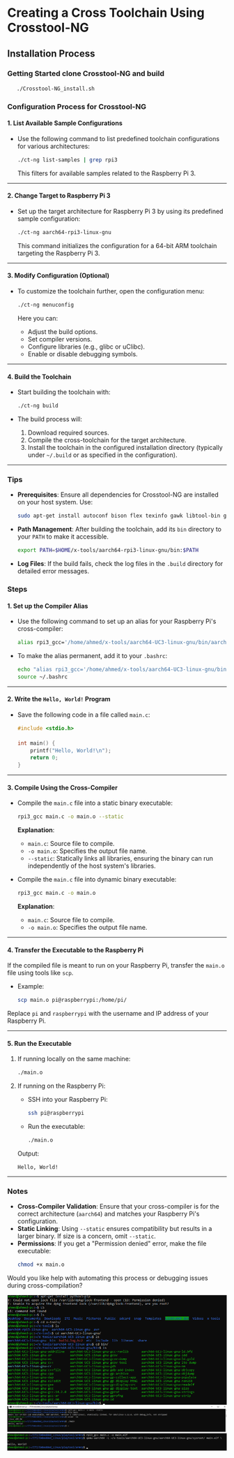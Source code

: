 # Creating a Cross Toolchain Using Crosstool-NG

## Installation Process
### Getting Started clone Crosstool-NG and build

 ``` bash
    ./Crosstool-NG_install.sh
 ```

### **Configuration Process for Crosstool-NG**

#### **1. List Available Sample Configurations**
- Use the following command to list predefined toolchain configurations for various architectures:
  
  ```bash
  ./ct-ng list-samples | grep rpi3
  ```

  This filters for available samples related to the Raspberry Pi 3.

---

#### **2. Change Target to Raspberry Pi 3**
- Set up the target architecture for Raspberry Pi 3 by using its predefined sample configuration:

  ```bash
  ./ct-ng aarch64-rpi3-linux-gnu
  ```

  This command initializes the configuration for a 64-bit ARM toolchain targeting the Raspberry Pi 3.

---

#### **3. Modify Configuration (Optional)**
- To customize the toolchain further, open the configuration menu:

  ```bash
  ./ct-ng menuconfig
  ```

  Here you can:
  - Adjust the build options.
  - Set compiler versions.
  - Configure libraries (e.g., glibc or uClibc).
  - Enable or disable debugging symbols.

---

#### **4. Build the Toolchain**
- Start building the toolchain with:

  ```bash
  ./ct-ng build
  ```

- The build process will:
  1. Download required sources.
  2. Compile the cross-toolchain for the target architecture.
  3. Install the toolchain in the configured installation directory (typically under `~/.build` or as specified in the configuration).

---

### **Tips**
- **Prerequisites**: Ensure all dependencies for Crosstool-NG are installed on your host system. Use:
  ```bash
  sudo apt-get install autoconf bison flex texinfo gawk libtool-bin gcc g++ gperf
  ```
- **Path Management**: After building the toolchain, add its `bin` directory to your `PATH` to make it accessible.
  ```bash
  export PATH=$HOME/x-tools/aarch64-rpi3-linux-gnu/bin:$PATH
  ```
- **Log Files**: If the build fails, check the log files in the `.build` directory for detailed error messages.




### **Steps**

#### **1. Set up the Compiler Alias**
- Use the following command to set up an alias for your Raspberry Pi's cross-compiler:
  ```bash
  alias rpi3_gcc='/home/ahmed/x-tools/aarch64-UC3-linux-gnu/bin/aarch64-UC3-linux-gnu-cc'
  ```

- To make the alias permanent, add it to your `.bashrc`:
  ```bash
  echo "alias rpi3_gcc='/home/ahmed/x-tools/aarch64-UC3-linux-gnu/bin/aarch64-UC3-linux-gnu-cc'" >> ~/.bashrc
  source ~/.bashrc
  ```

---

#### **2. Write the `Hello, World!` Program**
- Save the following code in a file called `main.c`:
  ```c
  #include <stdio.h>

  int main() {
      printf("Hello, World!\n");
      return 0;
  }
  ```

---

#### **3. Compile Using the Cross-Compiler**
- Compile the `main.c` file into a static binary executable:
  ```bash
  rpi3_gcc main.c -o main.o --static
  ```

  **Explanation**:
  - `main.c`: Source file to compile.
  - `-o main.o`: Specifies the output file name.
  - `--static`: Statically links all libraries, ensuring the binary can run independently of the host system's libraries.

- Compile the `main.c` file into dynamic binary executable:
  ```bash
  rpi3_gcc main.c -o main.o 
  ```

  **Explanation**:
  - `main.c`: Source file to compile.
  - `-o main.o`: Specifies the output file name.
---

#### **4. Transfer the Executable to the Raspberry Pi**
If the compiled file is meant to run on your Raspberry Pi, transfer the `main.o` file using tools like `scp`.

- Example:
  ```bash
  scp main.o pi@raspberrypi:/home/pi/
  ```

Replace `pi` and `raspberrypi` with the username and IP address of your Raspberry Pi.

---

#### **5. Run the Executable**
1. If running locally on the same machine:
   ```bash
   ./main.o
   ```

2. If running on the Raspberry Pi:
   - SSH into your Raspberry Pi:
     ```bash
     ssh pi@raspberrypi
     ```
   - Run the executable:
     ```bash
     ./main.o
     ```

   Output:
   ```
   Hello, World!
   ```

---

### **Notes**
- **Cross-Compiler Validation**: Ensure that your cross-compiler is for the correct architecture (`aarch64`) and matches your Raspberry Pi's configuration.
- **Static Linking**: Using `--static` ensures compatibility but results in a larger binary. If size is a concern, omit `--static`.
- **Permissions**: If you get a "Permission denied" error, make the file executable:
  ```bash
  chmod +x main.o
  ```

Would you like help with automating this process or debugging issues during cross-compilation?


![Image description](img1.png)
![Image description](img2.png)
![Image description](img3.png)